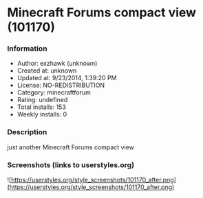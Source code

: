# Minecraft Forums compact view (101170)

### Information
- Author: exzhawk (unknown)
- Created at: unknown
- Updated at: 9/23/2014, 1:39:20 PM
- License: NO-REDISTRIBUTION
- Category: minecraftforum
- Rating: undefined
- Total installs: 153
- Weekly installs: 0


### Description
just another Minecraft Forums compact view


### Screenshots (links to userstyles.org)
![https://userstyles.org/style_screenshots/101170_after.png](https://userstyles.org/style_screenshots/101170_after.png)


